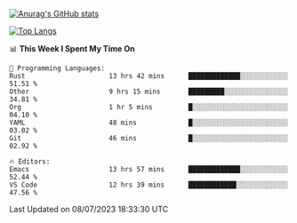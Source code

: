 [![Anurag's GitHub stats](https://github-readme-stats.vercel.app/api?username=wugouzi&count_private=true)](https://github.com/anuraghazra/github-readme-stats)

[![Top Langs](https://github-readme-stats.vercel.app/api/top-langs/?username=wugouzi&layout=compact&count_private=true&hide=html)](https://github.com/anuraghazra/github-readme-stats)

<!--START_SECTION:waka-->
📊 **This Week I Spent My Time On** 

```text
💬 Programming Languages: 
Rust                     13 hrs 42 mins      █████████████░░░░░░░░░░░░   51.51 % 
Other                    9 hrs 15 mins       █████████░░░░░░░░░░░░░░░░   34.81 % 
Org                      1 hr 5 mins         █░░░░░░░░░░░░░░░░░░░░░░░░   04.10 % 
YAML                     48 mins             █░░░░░░░░░░░░░░░░░░░░░░░░   03.02 % 
Git                      46 mins             █░░░░░░░░░░░░░░░░░░░░░░░░   02.92 % 

🔥 Editors: 
Emacs                    13 hrs 57 mins      █████████████░░░░░░░░░░░░   52.44 % 
VS Code                  12 hrs 39 mins      ████████████░░░░░░░░░░░░░   47.56 % 
```


 Last Updated on 08/07/2023 18:33:30 UTC
<!--END_SECTION:waka-->

<!--
**wugouzi/wugouzi** is a ✨ _special_ ✨ repository because its `README.md` (this file) appears on your GitHub profile.

Here are some ideas to get you started:

- 🔭 I’m currently working on ...
- 🌱 I’m currently learning ...
- 👯 I’m looking to collaborate on ...
- 🤔 I’m looking for help with ...
- 💬 Ask me about ...
- 📫 How to reach me: ...
- 😄 Pronouns: ...
- ⚡ Fun fact: ...
-->
